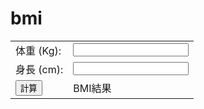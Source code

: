 # bmi
<html>
<head><title>BMI計算機</title></head>
<body>
<table>
<tr><td>体重 (Kg):</td><td><input type="text" id="weight_box"></td></tr>
<tr><td>身長 (cm):</td><td><input type= "text" id= "height_box"></td></tr>
<tr><td><button type="button" id="submit" onClick="bmi_calc()">計算</button></td>
<td><div id="bmi">BMI結果</div></td></tr>
</table>
<script type="text/javascript">
const round= (v) => { return (Math.round(v * 10)) / 10; }
const bmi_calc = () => {
const weight= document.getElementById("weight_box").value;
const height= (document.getElementById("height_box").value) / 100;
const bmi = weight / height**2;
let msg = "";
if (bmi < 18.5) {
msg ="低体重";
} else if (18.5 <= bmi && bmi < 25.0) {
msg ="標準体重";
} else if (25.0 <= bmi && bmi < 30.0) {
msg ="前肥満";
} else {
msg ="肥満";
}
document.getElementById ("bmi").innerHTML = "BMI:" + round(bmi) + " " +msg;
}
</script>
</body>
</html>
